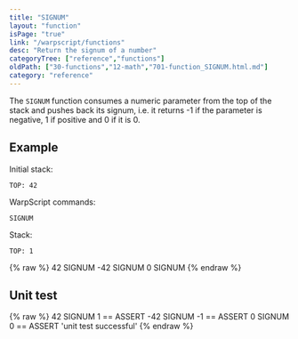 ```yaml
---
title: "SIGNUM"
layout: "function"
isPage: "true"
link: "/warpscript/functions"
desc: "Return the signum of a number"
categoryTree: ["reference","functions"]
oldPath: ["30-functions","12-math","701-function_SIGNUM.html.md"]
category: "reference"
---
```

 

The `SIGNUM` function consumes a numeric parameter from the top of the stack and pushes back its signum, i.e. it returns -1 if the parameter is negative, 1 if positive and 0 if it is 0.


## Example ##

Initial stack:

    TOP: 42


WarpScript commands:

    SIGNUM

Stack: 

    TOP: 1

{% raw %}
<warp10-warpscript-widget backend="{{backend}}"  exec-endpoint="{{execEndpoint}}">42 
SIGNUM
-42
SIGNUM
0
SIGNUM
</warp10-warpscript-widget>
{% endraw %}    


## Unit test ##

{% raw %}
<warp10-warpscript-widget backend="{{backend}}"  exec-endpoint="{{execEndpoint}}">42 
SIGNUM
1 == ASSERT
-42
SIGNUM
-1 == ASSERT
0
SIGNUM
0 == ASSERT
'unit test successful'
</warp10-warpscript-widget>
{% endraw %}        
